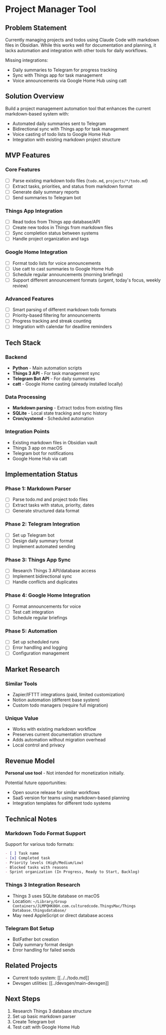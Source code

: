 # Project Manager Tool

## Problem Statement

Currently managing projects and todos using Claude Code with markdown files in Obsidian. While this works well for documentation and planning, it lacks automation and integration with other tools for daily workflows.

Missing integrations:
- Daily summaries to Telegram for progress tracking
- Sync with Things app for task management
- Voice announcements via Google Home Hub using catt

## Solution Overview

Build a project management automation tool that enhances the current markdown-based system with:
- Automated daily summaries sent to Telegram
- Bidirectional sync with Things app for task management
- Voice casting of todo lists to Google Home Hub
- Integration with existing markdown project structure

## MVP Features

### Core Features
- [ ] Parse existing markdown todo files (`todo.md`, `projects/*/todo.md`)
- [ ] Extract tasks, priorities, and status from markdown format
- [ ] Generate daily summary reports
- [ ] Send summaries to Telegram bot

### Things App Integration
- [ ] Read todos from Things app database/API
- [ ] Create new todos in Things from markdown files
- [ ] Sync completion status between systems
- [ ] Handle project organization and tags

### Google Home Integration
- [ ] Format todo lists for voice announcements
- [ ] Use catt to cast summaries to Google Home Hub
- [ ] Schedule regular announcements (morning briefings)
- [ ] Support different announcement formats (urgent, today's focus, weekly review)

### Advanced Features
- [ ] Smart parsing of different markdown todo formats
- [ ] Priority-based filtering for announcements
- [ ] Progress tracking and streak counting
- [ ] Integration with calendar for deadline reminders

## Tech Stack

### Backend
- **Python** - Main automation scripts
- **Things 3 API** - For task management sync
- **Telegram Bot API** - For daily summaries
- **catt** - Google Home casting (already installed locally)

### Data Processing
- **Markdown parsing** - Extract todos from existing files
- **SQLite** - Local state tracking and sync history
- **Cron/systemd** - Scheduled automation

### Integration Points
- Existing markdown files in Obsidian vault
- Things 3 app on macOS
- Telegram bot for notifications
- Google Home Hub via catt

## Implementation Status

### Phase 1: Markdown Parser
- [ ] Parse todo.md and project todo files
- [ ] Extract tasks with status, priority, dates
- [ ] Generate structured data format

### Phase 2: Telegram Integration
- [ ] Set up Telegram bot
- [ ] Design daily summary format
- [ ] Implement automated sending

### Phase 3: Things App Sync
- [ ] Research Things 3 API/database access
- [ ] Implement bidirectional sync
- [ ] Handle conflicts and duplicates

### Phase 4: Google Home Integration
- [ ] Format announcements for voice
- [ ] Test catt integration
- [ ] Schedule regular briefings

### Phase 5: Automation
- [ ] Set up scheduled runs
- [ ] Error handling and logging
- [ ] Configuration management

## Market Research

### Similar Tools
- Zapier/IFTTT integrations (paid, limited customization)
- Notion automation (different base system)
- Custom todo managers (require full migration)

### Unique Value
- Works with existing markdown workflow
- Preserves current documentation structure
- Adds automation without migration overhead
- Local control and privacy

## Revenue Model

**Personal use tool** - Not intended for monetization initially.

Potential future opportunities:
- Open source release for similar workflows
- SaaS version for teams using markdown-based planning
- Integration templates for different todo systems

## Technical Notes

### Markdown Todo Format Support
Support for various todo formats:
```markdown
- [ ] Task name
- [x] Completed task
- Priority levels (High/Medium/Low)
- Blocked tasks with reasons
- Sprint organization (In Progress, Ready to Start, Backlog)
```

### Things 3 Integration Research
- Things 3 uses SQLite database on macOS
- Location: `~/Library/Group Containers/JLMPQHK86H.com.culturedcode.ThingsMac/Things Database.thingsdatabase/`
- May need AppleScript or direct database access

### Telegram Bot Setup
- BotFather bot creation
- Daily summary format design
- Error handling for failed sends

## Related Projects
- Current todo system: [[../../todo.md]]
- Devsgen utilities: [[../devsgen/main-devsgen]]

## Next Steps
1. Research Things 3 database structure
2. Set up basic markdown parser
3. Create Telegram bot
4. Test catt with Google Home Hub